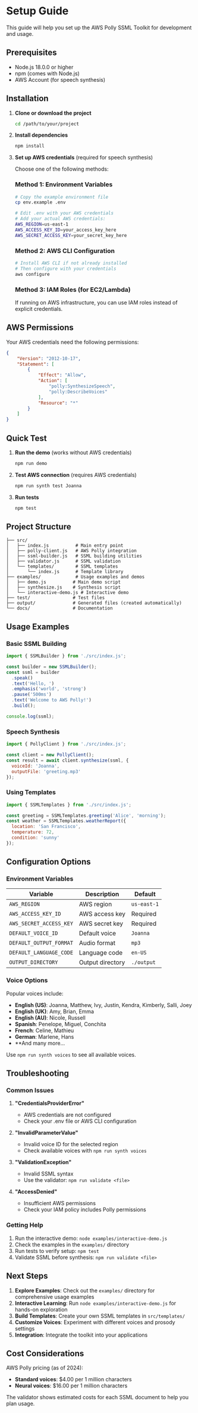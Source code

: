 # Setup Guide

This guide will help you set up the AWS Polly SSML Toolkit for development and usage.

## Prerequisites

- Node.js 18.0.0 or higher
- npm (comes with Node.js)
- AWS Account (for speech synthesis)

## Installation

1. **Clone or download the project**
   ```bash
   cd /path/to/your/project
   ```

2. **Install dependencies**
   ```bash
   npm install
   ```

3. **Set up AWS credentials** (required for speech synthesis)

   Choose one of the following methods:

   ### Method 1: Environment Variables
   ```bash
   # Copy the example environment file
   cp env.example .env
   
   # Edit .env with your AWS credentials
   # Add your actual AWS credentials:
   AWS_REGION=us-east-1
   AWS_ACCESS_KEY_ID=your_access_key_here
   AWS_SECRET_ACCESS_KEY=your_secret_key_here
   ```

   ### Method 2: AWS CLI Configuration
   ```bash
   # Install AWS CLI if not already installed
   # Then configure with your credentials
   aws configure
   ```

   ### Method 3: IAM Roles (for EC2/Lambda)
   If running on AWS infrastructure, you can use IAM roles instead of explicit credentials.

## AWS Permissions

Your AWS credentials need the following permissions:

```json
{
    "Version": "2012-10-17",
    "Statement": [
        {
            "Effect": "Allow",
            "Action": [
                "polly:SynthesizeSpeech",
                "polly:DescribeVoices"
            ],
            "Resource": "*"
        }
    ]
}
```

## Quick Test

1. **Run the demo** (works without AWS credentials)
   ```bash
   npm run demo
   ```

2. **Test AWS connection** (requires AWS credentials)
   ```bash
   npm run synth test Joanna
   ```

3. **Run tests**
   ```bash
   npm test
   ```

## Project Structure

```
├── src/
│   ├── index.js          # Main entry point
│   ├── polly-client.js   # AWS Polly integration
│   ├── ssml-builder.js   # SSML building utilities
│   ├── validator.js      # SSML validation
│   └── templates/        # SSML templates
│       └── index.js      # Template library
├── examples/             # Usage examples and demos
│   ├── demo.js          # Main demo script
│   ├── synthesize.js    # Synthesis script
│   └── interactive-demo.js # Interactive demo
├── test/                # Test files
├── output/              # Generated files (created automatically)
└── docs/                # Documentation
```

## Usage Examples

### Basic SSML Building
```javascript
import { SSMLBuilder } from './src/index.js';

const builder = new SSMLBuilder();
const ssml = builder
  .speak()
  .text('Hello, ')
  .emphasis('world', 'strong')
  .pause('500ms')
  .text('Welcome to AWS Polly!')
  .build();

console.log(ssml);
```

### Speech Synthesis
```javascript
import { PollyClient } from './src/index.js';

const client = new PollyClient();
const result = await client.synthesize(ssml, {
  voiceId: 'Joanna',
  outputFile: 'greeting.mp3'
});
```

### Using Templates
```javascript
import { SSMLTemplates } from './src/index.js';

const greeting = SSMLTemplates.greeting('Alice', 'morning');
const weather = SSMLTemplates.weatherReport({
  location: 'San Francisco',
  temperature: 72,
  condition: 'sunny'
});
```

## Configuration Options

### Environment Variables

| Variable | Description | Default |
|----------|-------------|---------|
| `AWS_REGION` | AWS region | `us-east-1` |
| `AWS_ACCESS_KEY_ID` | AWS access key | Required |
| `AWS_SECRET_ACCESS_KEY` | AWS secret key | Required |
| `DEFAULT_VOICE_ID` | Default voice | `Joanna` |
| `DEFAULT_OUTPUT_FORMAT` | Audio format | `mp3` |
| `DEFAULT_LANGUAGE_CODE` | Language code | `en-US` |
| `OUTPUT_DIRECTORY` | Output directory | `./output` |

### Voice Options

Popular voices include:
- **English (US)**: Joanna, Matthew, Ivy, Justin, Kendra, Kimberly, Salli, Joey
- **English (UK)**: Amy, Brian, Emma
- **English (AU)**: Nicole, Russell
- **Spanish**: Penelope, Miguel, Conchita
- **French**: Celine, Mathieu
- **German**: Marlene, Hans
- **And many more...

Use `npm run synth voices` to see all available voices.

## Troubleshooting

### Common Issues

1. **"CredentialsProviderError"**
   - AWS credentials are not configured
   - Check your .env file or AWS CLI configuration

2. **"InvalidParameterValue"**
   - Invalid voice ID for the selected region
   - Check available voices with `npm run synth voices`

3. **"ValidationException"**
   - Invalid SSML syntax
   - Use the validator: `npm run validate <file>`

4. **"AccessDenied"**
   - Insufficient AWS permissions
   - Check your IAM policy includes Polly permissions

### Getting Help

1. Run the interactive demo: `node examples/interactive-demo.js`
2. Check the examples in the `examples/` directory
3. Run tests to verify setup: `npm test`
4. Validate SSML before synthesis: `npm run validate <file>`

## Next Steps

1. **Explore Examples**: Check out the `examples/` directory for comprehensive usage examples
2. **Interactive Learning**: Run `node examples/interactive-demo.js` for hands-on exploration
3. **Build Templates**: Create your own SSML templates in `src/templates/`
4. **Customize Voices**: Experiment with different voices and prosody settings
5. **Integration**: Integrate the toolkit into your applications

## Cost Considerations

AWS Polly pricing (as of 2024):
- **Standard voices**: $4.00 per 1 million characters
- **Neural voices**: $16.00 per 1 million characters

The validator shows estimated costs for each SSML document to help you plan usage.

